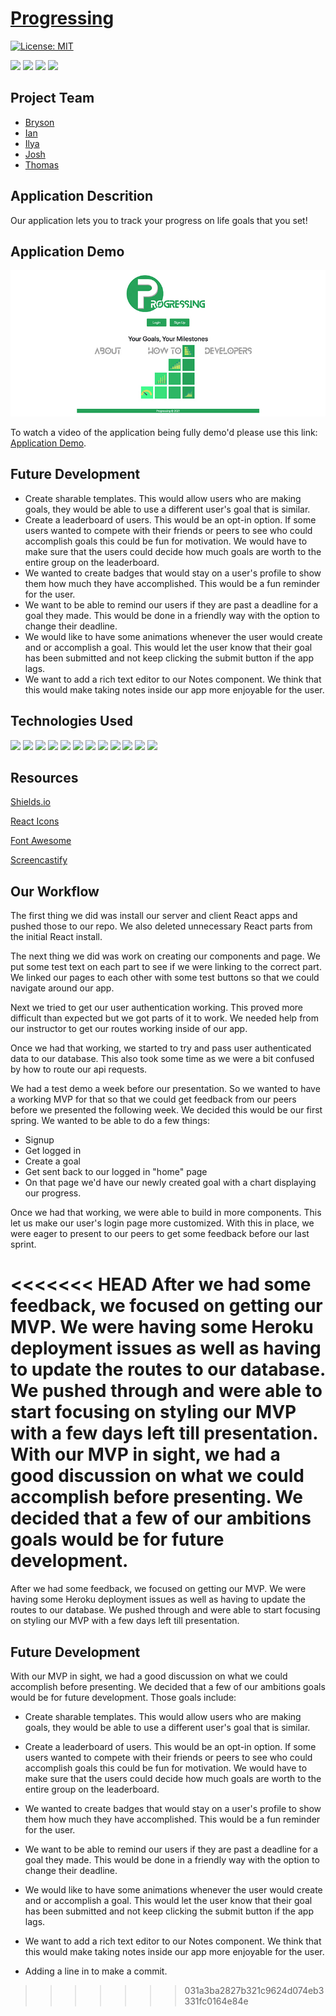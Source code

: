 # [Progressing](https://progressing-pod10.herokuapp.com/)

[![License: MIT](https://img.shields.io/badge/License-MIT-yellow.svg)](https://opensource.org/licenses/MIT)

<p>
    <img src="https://img.shields.io/github/repo-size/JJHPhoto/progressing" />
    <img src="https://img.shields.io/github/languages/top/JJHPhoto/progressing"  />
    <img src="https://img.shields.io/github/issues/JJHPhoto/progressing" />
    <img src="https://img.shields.io/github/last-commit/JJHPhoto/progressing" >
</p>

## Project Team

- [Bryson](https://github.com/Bryson-Palmer)
- [Ian](https://github.com/Ianaac27)
- [Ilya](https://github.com/ilya-libershteyn)
- [Josh](https://github.com/JJHPhoto)
- [Thomas](https://github.com/Tskading)

## Application Descrition

Our application lets you to track your progress on life goals that you set!

## Application Demo

![image](./client/public/AppSS.jpg)

To watch a video of the application being fully demo'd please use this link: [Application Demo](...).

## Future Development

- Create sharable templates. This would allow users who are making goals, they would be able to use a different user's goal that is similar.
- Create a leaderboard of users. This would be an opt-in option. If some users wanted to compete with their friends or peers to see who could accomplish goals this could be fun for motivation. We would have to make sure that the users could decide how much goals are worth to the entire group on the leaderboard.
- We wanted to create badges that would stay on a user's profile to show them how much they have accomplished. This would be a fun reminder for the user.
- We want to be able to remind our users if they are past a deadline for a goal they made. This would be done in a friendly way with the option to change their deadline.
- We would like to have some animations whenever the user would create and or accomplish a goal. This would let the user know that their goal has been submitted and not keep clicking the submit button if the app lags.
- We want to add a rich text editor to our Notes component. We think that this would make taking notes inside our app more enjoyable for the user.

## Technologies Used

<p>
  <img src="https://img.shields.io/badge/-react-informational" />
  <img src="https://img.shields.io/badge/-heroku-red" />
  <img src="https://img.shields.io/badge/Passport-9cf" />
  <img src="https://img.shields.io/badge/Javascript-yellow" />
  <img src="https://img.shields.io/badge/-axios-red" />
  <img src="https://img.shields.io/badge/HTML-orange" />
  <img src="https://img.shields.io/badge/-css-success" />
  <img src="https://img.shields.io/badge/-node.js-green" />
  <img src="https://img.shields.io/badge/bcryptjs-informational" />
  <img src="https://img.shields.io/badge/-express-9fc" />
  <img src="https://img.shields.io/badge/-passport-red" />
  <img src="https://img.shields.io/badge/moments-orange" />
</p>

## Resources

[Shields.io](https://shields.io/)

[React Icons](https://react-icons.github.io/react-icons/)

[Font Awesome](https://fontawesome.com/)

[Screencastify](https://www.screencastify.com/)

## Our Workflow

The first thing we did was install our server and client React apps and pushed those to our repo. We also deleted unnecessary React parts from the initial React install.

The next thing we did was work on creating our components and page. We put some test text on each part to see if we were linking to the correct part. We linked our pages to each other with some test buttons so that we could navigate around our app.

Next we tried to get our user authentication working. This proved more difficult than expected but we got parts of it to work. We needed help from our instructor to get our routes working inside of our app.

Once we had that working, we started to try and pass user authenticated data to our database. This also took some time as we were a bit confused by how to route our api requests.

We had a test demo a week before our presentation. So we wanted to have a working MVP for that so that we could get feedback from our peers before we presented the following week. We decided this would be our first spring. We wanted to be able to do a few things:

- Signup
- Get logged in
- Create a goal
- Get sent back to our logged in "home" page
- On that page we'd have our newly created goal with a chart displaying our progress.

Once we had that working, we were able to build in more components. This let us make our user's login page more customized. With this in place, we were eager to present to our peers to get some feedback before our last sprint.

<<<<<<< HEAD
After we had some feedback, we focused on getting our MVP. We were having some Heroku deployment issues as well as having to update the routes to our database. We pushed through and were able to start focusing on styling our MVP with a few days left till presentation. With our MVP in sight, we had a good discussion on what we could accomplish before presenting. We decided that a few of our ambitions goals would be for future development.
=======
After we had some feedback, we focused on getting our MVP. We were having some Heroku deployment issues as well as having to update the routes to our database. We pushed through and were able to start focusing on styling our MVP with a few days left till presentation.

## Future Development

With our MVP in sight, we had a good discussion on what we could accomplish before presenting. We decided that a few of our ambitions goals would be for future development. Those goals include:

- Create sharable templates. This would allow users who are making goals, they would be able to use a different user's goal that is similar.
- Create a leaderboard of users. This would be an opt-in option. If some users wanted to compete with their friends or peers to see who could accomplish goals this could be fun for motivation. We would have to make sure that the users could decide how much goals are worth to the entire group on the leaderboard.
- We wanted to create badges that would stay on a user's profile to show them how much they have accomplished. This would be a fun reminder for the user.
- We want to be able to remind our users if they are past a deadline for a goal they made. This would be done in a friendly way with the option to change their deadline.
- We would like to have some animations whenever the user would create and or accomplish a goal. This would let the user know that their goal has been submitted and not keep clicking the submit button if the app lags.
- We want to add a rich text editor to our Notes component. We think that this would make taking notes inside our app more enjoyable for the user.

- Adding a line in to make a commit.
>>>>>>> 031a3ba2827b321c9624d074eb3331fc0164e84e
